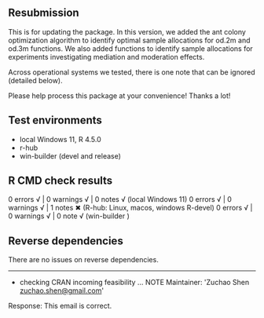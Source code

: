 ## Resubmission

This is for updating the package. In this version, we added the ant colony 
optimization algorithm to identify optimal sample allocations for od.2m and 
od.3m functions. We also added functions to identify sample allocations for 
experiments investigating mediation and moderation effects.

Across operational systems we tested, there is one note that 
can be ignored (detailed below).

Please help process this package at your convenience! Thanks a lot! 

## Test environments
* local Windows 11, R 4.5.0
* r-hub
* win-builder (devel and release)

## R CMD check results
0 errors √ | 0 warnings √ | 0 notes √ (local Windows 11)
0 errors √ | 0 warnings √ | 1 notes ✖  (R-hub: Linux, macos, windows R-devel)
0 errors √ | 0 warnings √ | 0 note √ (win-builder )

## Reverse dependencies

There are no issues on reverse dependencies.

---
*  checking CRAN incoming feasibility ... NOTE
Maintainer: 'Zuchao Shen <zuchao.shen@gmail.com>'

Response: This email is correct.
